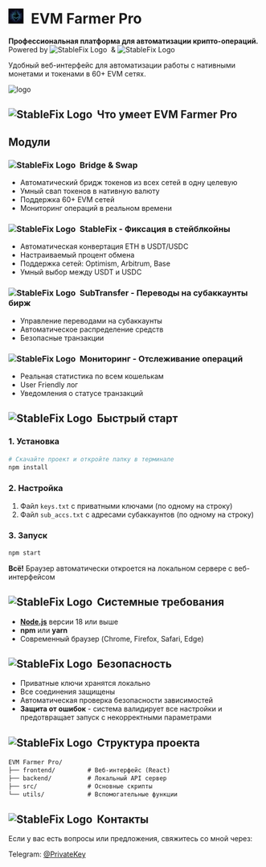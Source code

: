 # <img src="/frontend/public/favicon.png" alt="EVM Farmer Pro Logo" width="30" height="30" style="vertical-align: baseline; margin-right: 8px;"> EVM Farmer Pro

**Профессиональная платформа для автоматизации крипто-операций.** Powered by <img src="https://vectorseek.com/wp-content/uploads/2023/08/Debank-Logo-Vector.svg-.png" alt="StableFix Logo" width="50" height="50" style="vertical-align: baseline; margin-right: 4px;"> & <img src="https://reservoir-labs.notion.site/image/https%3A%2F%2Fprod-files-secure.s3.us-west-2.amazonaws.com%2F61de8ad8-b5ca-4b58-a9ee-73ed8bdff129%2Fd9cb233f-1d8d-43eb-9132-e726f01a3e3d%2Fdark-bg.png?table=block&id=83a4ef44-158d-4b9e-8b05-cb33cf6aaab1&spaceId=61de8ad8-b5ca-4b58-a9ee-73ed8bdff129&width=320&userId=&cache=v2)" alt="StableFix Logo" width="40" height="40" style="vertical-align: baseline; margin-right: 4px;">

Удобный веб-интерфейс для автоматизации работы с нативными монетами и токенами в 60+ EVM сетях.

<img width="1225" height="906" alt="logo" src="https://github.com/user-attachments/assets/63037ca3-c2f7-48c9-8db9-78555ea379a7" />

## <img src="https://cdn-icons-png.flaticon.com/128/10647/10647890.png" alt="StableFix Logo" width="30" height="30" style="vertical-align: baseline; margin-right: 4px;"> Что умеет EVM Farmer Pro

## Модули 

### <img src="https://cdn-icons-png.flaticon.com/128/16961/16961291.png" alt="StableFix Logo" width="20" height="20" style="vertical-align: baseline; margin-right: 4px;"> **Bridge & Swap**
- Автоматический бридж токенов из всех сетей в одну целевую
- Умный cвап токенов в нативную валюту
- Поддержка 60+ EVM сетей
- Мониторинг операций в реальном времени

### <img src="https://cdn-icons-png.flaticon.com/128/12275/12275785.png" alt="StableFix Logo" width="20" height="20" style="vertical-align: baseline; margin-right: 4px;"> **StableFix** - Фиксация в стейблкойны
- Автоматическая конвертация ETH в USDT/USDC
- Настраиваемый процент обмена
- Поддержка сетей: Optimism, Arbitrum, Base
- Умный выбор между USDT и USDC

### <img src="https://cdn-icons-png.flaticon.com/128/6409/6409557.png" alt="StableFix Logo" width="20" height="20" style="vertical-align: baseline; margin-right: 4px;"> **SubTransfer** - Переводы на субаккаунты бирж
- Управление переводами на субаккаунты
- Автоматическое распределение средств
- Безопасные транзакции

### <img src="https://cdn-icons-png.flaticon.com/128/894/894097.png" alt="StableFix Logo" width="18" height="18" style="vertical-align: baseline; margin-right: 4px;"> **Мониторинг** - Отслеживание операций
- Реальная статистика по всем кошелькам
- User Friendly лог
- Уведомления о статусе транзакций



## <img src="https://cdn-icons-png.flaticon.com/128/5131/5131808.png" alt="StableFix Logo" width="30" height="30" style="vertical-align: baseline; margin-right: 4px;"> Быстрый старт

### 1. Установка
```bash
# Скачайте проект и откройте папку в терминале
npm install
```

### 2. Настройка
1. Файл `keys.txt` с приватными ключами (по одному на строку)
2. Файл `sub_accs.txt` с адресами субаккаунтов (по одному на строку)

### 3. Запуск
```bash
npm start
```

**Всё!** Браузер автоматически откроется на локальном сервере с веб-интерфейсом

## <img src="https://cdn-icons-png.flaticon.com/128/16497/16497192.png" alt="StableFix Logo" width="30" height="30" style="vertical-align: baseline; margin-right: 4px;"> Системные требования

- **[Node.js](https://nodejs.org/en/download)** версии 18 или выше
- **npm** или **yarn**
- Современный браузер (Chrome, Firefox, Safari, Edge)

## <img src="https://cdn-icons-png.flaticon.com/128/6409/6409464.png" alt="StableFix Logo" width="30" height="30" style="vertical-align: baseline; margin-right: 4px;"> Безопасность

- Приватные ключи хранятся локально
- Все соединения защищены
- Автоматическая проверка безопасности зависимостей
- **Защита от ошибок** - система валидирует все настройки и предотвращает запуск с некорректными параметрами

## <img src="https://cdn-icons-png.flaticon.com/128/7701/7701582.png" alt="StableFix Logo" width="26" height="26" style="vertical-align: baseline; margin-right: 4px;"> Структура проекта

```
EVM Farmer Pro/
├── frontend/         # Веб-интерфейс (React)
├── backend/          # Локальный API сервер
├── src/              # Основные скрипты
└── utils/            # Вспомогательные функции
```

## <img src="https://cdn-icons-png.flaticon.com/128/2111/2111646.png" alt="StableFix Logo" width="24" height="24" style="vertical-align: baseline; margin-right: 4px;"> Контакты
Если у вас есть вопросы или предложения, свяжитесь со мной через:

Telegram: [@PrivateKey](https://t.me/Andrey_PrivateKey)
